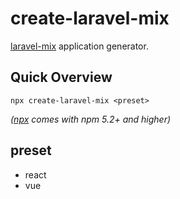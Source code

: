 # create-laravel-mix

[laravel-mix](https://github.com/JeffreyWay/laravel-mix) application generator.

## Quick Overview

```
npx create-laravel-mix <preset>
```

*([npx](https://medium.com/@maybekatz/introducing-npx-an-npm-package-runner-55f7d4bd282b) comes with npm 5.2+ and higher)*

## preset

* react
* vue
